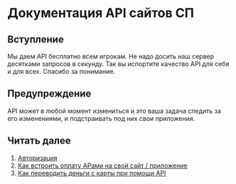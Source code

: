 # Документация API сайтов СП

## Вступление

Мы даем API бесплатно всем игрокам. Не надо досить наш сервер десятками запросов в секунду. Так вы испортите качество API для себя и для всех. Спасибо за понимание.

## Предупреждение

API может в любой момент измениться и это ваша задача следить за его изменениями, и подстраивать под них свои приложения.

## Читать далее

1. [Авторизация](AUTHORIZATION.md)
2. [Как встроить оплату АРами на свой сайт / приложение](PAYMENTS.md)
3. [Как переводить деньги с карты при помощи API](TRANSACTIONS.md)
